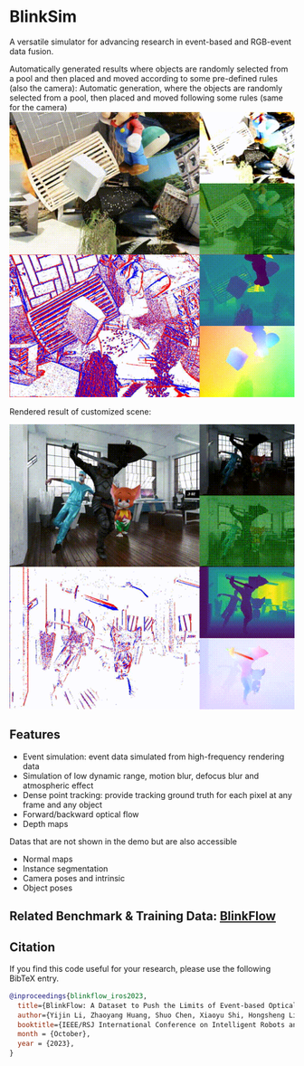 # BlinkSim
A versatile simulator for advancing research in event-based and RGB-event data fusion.
<br/>


Automatically generated results where objects are randomly selected from a pool and then placed and moved according to some pre-defined rules (also the camera):
Automatic generation, where the objects are randomly selected from a pool, then placed and moved following some rules (same for the camera)
![Demo Video](https://github.com/eugenelyj/open_access_assets/blob/master/blinkflow/auto.gif?raw=true)


Rendered result of customized scene:

![Demo Video](https://github.com/eugenelyj/open_access_assets/blob/master/blinkflow/custom.gif?raw=true)


## Features

- Event simulation: event data simulated from high-frequency rendering data
- Simulation of low dynamic range, motion blur, defocus blur and atmospheric effect
- Dense point tracking: provide tracking ground truth for each pixel at any frame and any object
- Forward/backward optical flow
- Depth maps

Datas that are not shown in the demo but are also accessible

- Normal maps
- Instance segmentation
- Camera poses and intrinsic
- Object poses

## Related Benchmark & Training Data: [BlinkFlow](https://zju3dv.github.io/blinkflow/)

## Citation

If you find this code useful for your research, please use the following BibTeX entry.

```bibtex
@inproceedings{blinkflow_iros2023,
  title={BlinkFlow: A Dataset to Push the Limits of Event-based Optical Flow Estimation},
  author={Yijin Li, Zhaoyang Huang, Shuo Chen, Xiaoyu Shi, Hongsheng Li, Hujun Bao, Zhaopeng Cui, Guofeng Zhang},
  booktitle={IEEE/RSJ International Conference on Intelligent Robots and Systems (IROS)},
  month = {October},
  year = {2023},
}
```

